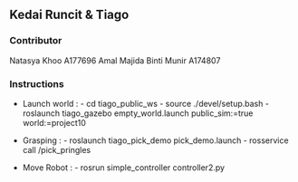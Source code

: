 ## Kedai Runcit & Tiago

### Contributor 
Natasya Khoo A177696
Amal Majida Binti Munir A174807

### Instructions 
- Launch world : - cd tiago_public_ws
                 - source ./devel/setup.bash
                 - roslaunch tiago_gazebo empty_world.launch public_sim:=true world:=project10
                 
- Grasping :     - roslaunch tiago_pick_demo pick_demo.launch
                 - rosservice call /pick_pringles
                 
- Move Robot :   - rosrun simple_controller controller2.py
